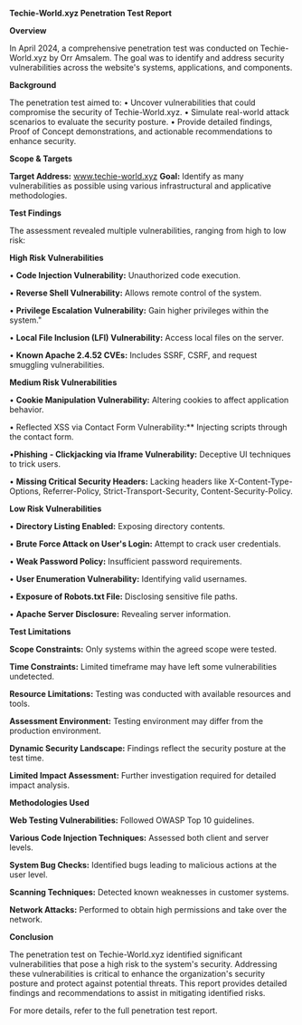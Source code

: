 **Techie-World.xyz Penetration Test Report**

**Overview**

In April 2024, a comprehensive penetration test was conducted on Techie-World.xyz by Orr Amsalem. The goal was to identify and address security vulnerabilities across the website's systems, applications, and components.


**Background**

The penetration test aimed to:
• Uncover vulnerabilities that could compromise the security of Techie-World.xyz.
• Simulate real-world attack scenarios to evaluate the security posture.
• Provide detailed findings, Proof of Concept demonstrations, and actionable recommendations to enhance security.


**Scope & Targets**

**Target Address:** www.techie-world.xyz
**Goal:** Identify as many vulnerabilities as possible using various infrastructural and applicative methodologies.


**Test Findings**

The assessment revealed multiple vulnerabilities, ranging from high to low risk:

**High Risk Vulnerabilities**

• **Code Injection Vulnerability:** Unauthorized code execution.

• **Reverse Shell Vulnerability:** Allows remote control of the system.

• **Privilege Escalation Vulnerability:** Gain higher privileges within the system."

• **Local File Inclusion (LFI) Vulnerability:** Access local files on the server.

• **Known Apache 2.4.52 CVEs:**  Includes SSRF, CSRF, and request smuggling vulnerabilities.



**Medium Risk Vulnerabilities**

• **Cookie Manipulation Vulnerability:** Altering cookies to affect application behavior.

• Reflected XSS via Contact Form Vulnerability:** Injecting scripts through the contact form.

•**Phishing** **- Clickjacking via Iframe Vulnerability:** Deceptive UI techniques to trick users.

• **Missing Critical Security Headers:** Lacking headers like X-Content-Type-Options, Referrer-Policy, Strict-Transport-Security, Content-Security-Policy.



**Low Risk Vulnerabilities**

• **Directory Listing Enabled:** Exposing directory contents.

• **Brute Force Attack on User's Login:** Attempt to crack user credentials.

• **Weak Password Policy:** Insufficient password requirements.

• **User Enumeration Vulnerability:** Identifying valid usernames.

• **Exposure of Robots.txt File:** Disclosing sensitive file paths.

• **Apache Server Disclosure:** Revealing server information.



**Test Limitations**

**Scope Constraints:** Only systems within the agreed scope were tested.

**Time Constraints:** Limited timeframe may have left some vulnerabilities undetected.

**Resource Limitations:** Testing was conducted with available resources and tools.

**Assessment Environment:** Testing environment may differ from the production environment.

**Dynamic Security Landscape:** Findings reflect the security posture at the test time.

**Limited Impact Assessment:** Further investigation required for detailed impact analysis.



**Methodologies Used**

**Web Testing Vulnerabilities:** Followed OWASP Top 10 guidelines.

**Various Code Injection Techniques:** Assessed both client and server levels.

**System Bug Checks:** Identified bugs leading to malicious actions at the user level.

**Scanning Techniques:** Detected known weaknesses in customer systems.

**Network Attacks:** Performed to obtain high permissions and take over the network.



**Conclusion** 

The penetration test on Techie-World.xyz identified significant vulnerabilities that pose a high risk to the system's security. Addressing these vulnerabilities is critical to enhance the organization's security posture and protect against potential threats. This report provides detailed findings and recommendations to assist in mitigating identified risks.

For more details, refer to the full penetration test report.
